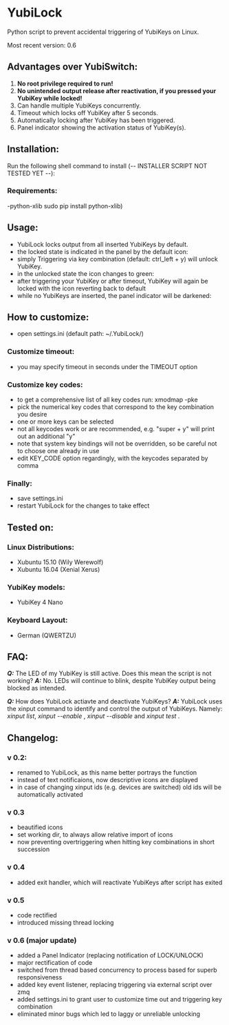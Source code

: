# YubiLock

Python script to prevent accidental triggering of YubiKeys on Linux.

Most recent version: 0.6


## Advantages over YubiSwitch:
1. **No root privilege required to run!**
2. **No unintended output release after reactivation, if you pressed your YubiKey while locked!**
3. Can handle multiple YubiKeys concurrently.
4. Timeout which locks off YubiKey after 5 seconds.
5. Automatically locking after YubiKey has been triggered.
6. Panel indicator showing the activation status of YubiKey(s).

## Installation:
Run the following shell command to install (-- INSTALLER SCRIPT NOT TESTED YET --):


### Requirements:
-python-xlib
    sudo pip install python-xlib)

## Usage:
- YubiLock locks output from all inserted YubiKeys by default.
- the locked state is indicated in the panel by the default icon:
- simply Triggering via key combination (default: ctrl_left + y) will unlock YubiKey.
- in the unlocked state the icon changes to green: 
- after triggering your YubiKey or after timeout, YubiKey will again be locked with the icon reverting back to default
- while no YubiKeys are inserted, the panel indicator will be darkened: 





## How to customize:
- open settings.ini (default path: ~/.YubiLock/)

### Customize timeout:
- you may specify timeout in seconds under the TIMEOUT option

### Customize key codes:
- to get a comprehensive list of all key codes run: xmodmap -pke
- pick the numerical key codes that correspond to the key combination you desire
- one or more keys can be selected
- not all keycodes work or are recommended, e.g. "super + y" will print out an additional "y"
- note that system key bindings will not be overridden, so be careful not to choose one already in use
- edit KEY_CODE option regardingly, with the keycodes separated by comma

### Finally:
- save settings.ini
- restart YubiLock for the changes to take effect


## Tested on:
### Linux Distributions:
- Xubuntu 15.10 (Wily Werewolf)
- Xubuntu 16.04 (Xenial Xerus)

### YubiKey models:
- YubiKey 4 Nano

### Keyboard Layout:
- German (QWERTZU)

## FAQ:
**_Q:_** The LED of my YubiKey is still active. Does this mean the script is not working?
**_A:_** No. LEDs will continue to blink, despite YubiKey output being blocked as intended.

**_Q:_** How does YubiLock actiavte and deactivate YubiKeys?
**_A:_** YubiLock uses the xinput command to identify and control the output of YubiKeys. Namely:
_xinput list_, _xinput --enable <id>_, _xinput --disable <id>_ and _xinput test <id>_.


## Changelog:
### v 0.2:
- renamed to YubiLock, as this name better portrays the function
- instead of text notificaions, now descriptive icons are displayed
- in case of changing xinput ids (e.g. devices are switched) old ids will be automatically activated

### v 0.3
- beautified icons
- set working dir, to always allow relative import of icons
- now preventing overtriggering when hitting key combinations in short succession

### v 0.4
- added exit handler, which will reactivate YubiKeys after script has exited

### v 0.5
- code rectified
- introduced missing thread locking

### v 0.6 (major update)
- added a Panel Indicator (replacing notification of LOCK/UNLOCK)
- major rectification of code
- switched from thread based concurrency to process based for superb responsiveness
- added key event listener, replacing triggering via external script over zmq
- added settings.ini to grant user to customize time out and triggering key combination
- eliminated minor bugs which led to laggy or unreliable unlocking

